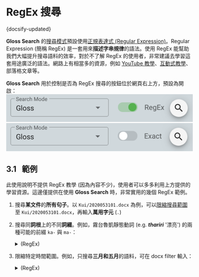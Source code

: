 # RegEx 搜尋

{docsify-updated}

**Gloss Search** 的[搜尋模式](search-modes.md)預設使用[正規表達式 (Regular Expression)](https://zh.wikipedia.org/zh-tw/正規表示式)。Regular Expression (簡稱 RegEx) 是一套用來**描述字串規律**的語法。使用 RegEx 能幫助我們大幅提升搜尋語料的效率，對於不了解 RegEx 的使用者，非常建議去學習這套用途廣泛的語法。網路上有相當多的資源，例如 [YouTube 教學](https://www.youtube.com/playlist?list=PL4cUxeGkcC9g6m_6Sld9Q4jzqdqHd2HiD)、[互動式教學](https://regexone.com)、部落格文章等。


**Gloss Search** 用於控制是否為 RegEx 搜尋的按鈕位於網頁右上方，預設為開啟：  
![](_media/UI-regex-btn.png ':size=40%')  
![](_media/UI-regex-btn2.png ':size=40%')


## 3.1 &nbsp; 範例

此使用說明不提供 RegEx 教學 (因為內容不少)，使用者可以多多利用上方提供的學習資源。這邊僅提供在使用 **Gloss Search** 時，非常實用的幾個 RegEx 範例。

1. 搜尋**某文件**的**所有句子**。以 `Kui/2020053101.docx` 為例，可以[限縮搜尋範圍](search-modes?id=docx-filter) 至 `Kui/2020053101.docx`，再輸入**萬用字元** (`.`)
1. 搜尋同**詞根**上的不同**詞綴**。例如，霧台魯凱靜態動詞 (e.g. _**thariri**_ '漂亮') 的兩種可能的前綴 `ka-` 與 `ma-`：

	<details>
	<summary>(RegEx)</summary>

	```regex
	^(ma|ka)thariri$
	```

	- `^`: 字串開頭
	- `$`: 字串結尾
	- `(ma|ka)`: `ma` 或 `ka`
	- `^(ma|ka)`: 以 `ma` 或 `ka` 開頭
	</details>
1. 限縮特定時間範圍。例如，只搜尋**三月和五月**的語料，可在 docx filter 輸入：

	<details>
	<summary>(RegEx)</summary>

	```regex
	Kui/20200[35]
	```

	如此，就會搜尋以 `Kui/202003`, `Kui/202005` 開頭的文件路徑，例如：

	- `Kui/20200318.docx`, `Kui/20200325.docx`, `Kui/20200508`, `Kui/20200515`, ...
	</details>

<!-- 
2. Regular Expression
	Match anything `.`
	How to get all gloss in a particular file (. + Docx filter)
	Character set `[]`
		How to search in a specific time range
	Groups `()` + OR `|`
		How to search for diff. affixes on the same stem
 -->

